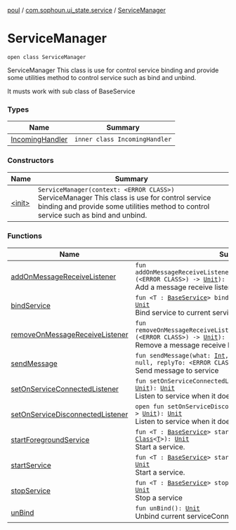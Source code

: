 [poul](../../index.md) / [com.sophoun.ui_state.service](../index.md) / [ServiceManager](./index.md)

# ServiceManager

`open class ServiceManager`

ServiceManager
This class is use for control service binding
and provide some utilities method to control
service such as bind and unbind.

It musts work with sub class of BaseService

### Types

| Name | Summary |
|---|---|
| [IncomingHandler](-incoming-handler/index.md) | `inner class IncomingHandler` |

### Constructors

| Name | Summary |
|---|---|
| [&lt;init&gt;](-init-.md) | `ServiceManager(context: <ERROR CLASS>)`<br>ServiceManager This class is use for control service binding and provide some utilities method to control service such as bind and unbind. |

### Functions

| Name | Summary |
|---|---|
| [addOnMessageReceiveListener](add-on-message-receive-listener.md) | `fun addOnMessageReceiveListener(onMessageReceiveListener: (<ERROR CLASS>) -> `[`Unit`](https://kotlinlang.org/api/latest/jvm/stdlib/kotlin/-unit/index.html)`): `[`Unit`](https://kotlinlang.org/api/latest/jvm/stdlib/kotlin/-unit/index.html)<br>Add a message receive listener to service manager |
| [bindService](bind-service.md) | `fun <T : `[`BaseService`](../-base-service/index.md)`> bindService(clazz: `[`Class`](https://docs.oracle.com/javase/6/docs/api/java/lang/Class.html)`<`[`T`](bind-service.md#T)`>): `[`Unit`](https://kotlinlang.org/api/latest/jvm/stdlib/kotlin/-unit/index.html)<br>Bind service to current serviceConnection |
| [removeOnMessageReceiveListener](remove-on-message-receive-listener.md) | `fun removeOnMessageReceiveListener(onMessageReceiveListener: (<ERROR CLASS>) -> `[`Unit`](https://kotlinlang.org/api/latest/jvm/stdlib/kotlin/-unit/index.html)`): `[`Unit`](https://kotlinlang.org/api/latest/jvm/stdlib/kotlin/-unit/index.html)<br>Remove a message receive listener to service manager |
| [sendMessage](send-message.md) | `fun sendMessage(what: `[`Int`](https://kotlinlang.org/api/latest/jvm/stdlib/kotlin/-int/index.html)`, bundle: <ERROR CLASS>? = null, replyTo: <ERROR CLASS>? = null): `[`Unit`](https://kotlinlang.org/api/latest/jvm/stdlib/kotlin/-unit/index.html)<br>Send message to service |
| [setOnServiceConnectedListener](set-on-service-connected-listener.md) | `fun setOnServiceConnectedListener(listener: () -> `[`Unit`](https://kotlinlang.org/api/latest/jvm/stdlib/kotlin/-unit/index.html)`): `[`Unit`](https://kotlinlang.org/api/latest/jvm/stdlib/kotlin/-unit/index.html)<br>Listen to service when it does connected |
| [setOnServiceDisconnectedListener](set-on-service-disconnected-listener.md) | `open fun setOnServiceDisconnectedListener(listener: () -> `[`Unit`](https://kotlinlang.org/api/latest/jvm/stdlib/kotlin/-unit/index.html)`): `[`Unit`](https://kotlinlang.org/api/latest/jvm/stdlib/kotlin/-unit/index.html)<br>Listen to service when it does disconnected |
| [startForegroundService](start-foreground-service.md) | `fun <T : `[`BaseService`](../-base-service/index.md)`> startForegroundService(clazz: `[`Class`](https://docs.oracle.com/javase/6/docs/api/java/lang/Class.html)`<`[`T`](start-foreground-service.md#T)`>): `[`Unit`](https://kotlinlang.org/api/latest/jvm/stdlib/kotlin/-unit/index.html)<br>Start a service. |
| [startService](start-service.md) | `fun <T : `[`BaseService`](../-base-service/index.md)`> startService(clazz: `[`Class`](https://docs.oracle.com/javase/6/docs/api/java/lang/Class.html)`<`[`T`](start-service.md#T)`>): `[`Unit`](https://kotlinlang.org/api/latest/jvm/stdlib/kotlin/-unit/index.html)<br>Start a service. |
| [stopService](stop-service.md) | `fun <T : `[`BaseService`](../-base-service/index.md)`> stopService(clazz: `[`Class`](https://docs.oracle.com/javase/6/docs/api/java/lang/Class.html)`<`[`T`](stop-service.md#T)`>): `[`Unit`](https://kotlinlang.org/api/latest/jvm/stdlib/kotlin/-unit/index.html)<br>Stop a service |
| [unBind](un-bind.md) | `fun unBind(): `[`Unit`](https://kotlinlang.org/api/latest/jvm/stdlib/kotlin/-unit/index.html)<br>Unbind current serviceConnection |
